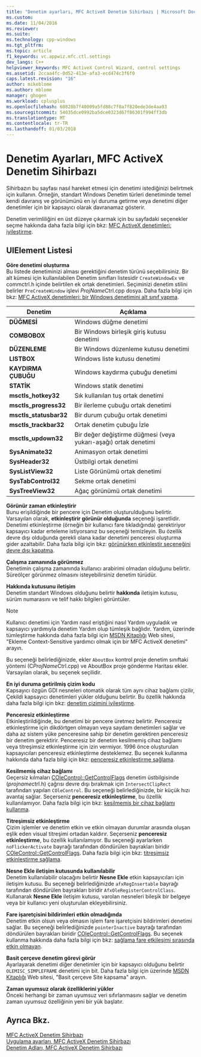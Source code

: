 ```yaml
---
title: "Denetim ayarları, MFC ActiveX Denetim Sihirbazı | Microsoft Docs"
ms.custom: 
ms.date: 11/04/2016
ms.reviewer: 
ms.suite: 
ms.technology: cpp-windows
ms.tgt_pltfrm: 
ms.topic: article
f1_keywords: vc.appwiz.mfc.ctl.settings
dev_langs: C++
helpviewer_keywords: MFC ActiveX Control Wizard, control settings
ms.assetid: 2ccaa4fc-0d52-413e-afa3-ecd474c3f6f0
caps.latest.revision: "16"
author: mikeblome
ms.author: mblome
manager: ghogen
ms.workload: cplusplus
ms.openlocfilehash: 60828b7f40009a5fd88c7f0a7f820ede3de4aa93
ms.sourcegitcommit: 54035dce0992ba5dce0323d67f86301f994ff3db
ms.translationtype: MT
ms.contentlocale: tr-TR
ms.lasthandoff: 01/03/2018
---
```

# <a name="control-settings-mfc-activex-control-wizard"></a>Denetim Ayarları, MFC ActiveX Denetim Sihirbazı
Sihirbazın bu sayfası nasıl hareket etmesi için denetimi istediğinizi belirtmek için kullanın. Örneğin, standart Windows Denetim türleri denetiminde temel kendi davranış ve görünümünü en iyi duruma getirme veya denetimi diğer denetimler için bir kapsayıcı olarak davranamaz gösterir.  
  
 Denetim verimliliğini en üst düzeye çıkarmak için bu sayfadaki seçenekler seçme hakkında daha fazla bilgi için bkz: [MFC ActiveX denetimleri: iyileştirme](../../mfc/mfc-activex-controls-optimization.md).  
  
## <a name="uielement-list"></a>UIElement Listesi  
 **Göre denetimi oluşturma**  
 Bu listede denetiminizi alması gerektiğini denetim türünü seçebilirsiniz. Bir alt kümesi için kullanılabilen Denetim sınıfları listesidir `CreateWindowEx` ve commctrl.h içinde belirtilen ek ortak denetimleri. Seçiminizi denetim stilini belirler `PreCreateWindow` işlevi *ProjName*Ctrl.cpp dosya. Daha fazla bilgi için bkz: [MFC ActiveX denetimleri: bir Windows denetimini alt sınıf yapma](../../mfc/mfc-activex-controls-subclassing-a-windows-control.md).  
  
|Denetim|Açıklama|  
|-------------|-----------------|  
|**DÜĞMESİ**|Windows düğme denetimi|  
|**COMBOBOX**|Bir Windows birleşik giriş kutusu denetimi|  
|**DÜZENLEME**|Bir Windows düzenleme kutusu denetimi|  
|**LISTBOX**|Windows liste kutusu denetimi|  
|**KAYDIRMA ÇUBUĞU**|Windows kaydırma çubuğu denetimi|  
|**STATİK**|Windows statik denetimi|  
|**msctls_hotkey32**|Sık kullanılan tuş ortak denetimi|  
|**msctls_progress32**|Bir ilerleme çubuğu ortak denetimi|  
|**msctls_statusbar32**|Bir durum çubuğu ortak denetimi|  
|**msctls_trackbar32**|Ortak denetim çubuğu İzle|  
|**msctls_updown32**|Bir değer değiştirme düğmesi (veya yukarı-aşağı) ortak denetimi|  
|**SysAnimate32**|Animasyon ortak denetimi|  
|**SysHeader32**|Üstbilgi ortak denetimi|  
|**SysListView32**|Liste Görünümü ortak denetimi|  
|**SysTabControl32**|Sekme ortak denetimi|  
|**SysTreeView32**|Ağaç görünümü ortak denetimi|  
  
 **Görünür zaman etkinleştirir**  
 Bunu erişildiğinde bir pencere için Denetim oluşturulduğunu belirtir. Varsayılan olarak, **etkinleştirir görünür olduğunda** seçeneği işaretlidir. Denetimi etkinleştirme (örneğin bir kullanıcı fare tıkladığında) gerektiriyor kapsayıcı kadar erteleme istiyorsanız bu seçeneği temizleyin. Bu özellik devre dışı olduğunda gerekli olana kadar denetimi penceresi oluşturma gider azaltabilir. Daha fazla bilgi için bkz: [görünürken etkinleştir seçeneğini devre dışı kapatma](../../mfc/turning-off-the-activate-when-visible-option.md).  
  
 **Çalışma zamanında görünmez**  
 Denetimin çalışma zamanında kullanıcı arabirimi olmadan olduğunu belirtir. Süreölçer görünmez olmasını isteyebilirsiniz denetim türüdür.  
  
 **Hakkında kutusunu iletişim**  
 Denetim standart Windows olduğunu belirtir **hakkında** iletişim kutusu, sürüm numarasını ve telif hakkı bilgileri görüntüler.  
  
> [!NOTE]
>  Kullanıcı denetimi için Yardım nasıl eriştiğini nasıl Yardım uyguladık ve kapsayıcı yardımıyla denetim Yardım olup tümleşik bağlıdır. Yardım, üzerinde tümleştirme hakkında daha fazla bilgi için [MSDN Kitaplığı](http://go.microsoft.com/fwlink/p/?linkid=150542) Web sitesi, "Ekleme Context-Sensitive yardımcı olmak için bir MFC ActiveX denetimi" arayın.  
  
 Bu seçeneği belirlediğinizde, ekler `AboutBox` kontrol proje denetim sınıftaki yöntemi (C*ProjName*Ctrl.cpp) ve AboutBox proje gönderme Haritası ekler. Varsayılan olarak, bu seçenek seçilidir.  
  
 **En iyi duruma getirilmiş çizim kodu**  
 Kapsayıcı özgün GDI nesneleri otomatik olarak tüm aynı cihaz bağlamı çizilir, Çekildi kapsayıcı denetimleri yükler olduğunu belirtir. Bu özellik hakkında daha fazla bilgi için bkz: [denetim çizimini iyileştirme](../../mfc/optimizing-control-drawing.md).  
  
 **Penceresiz etkinleştirme**  
 Etkinleştirildiğinde, bu denetimi bir pencere üretmez belirtir. Penceresiz etkinleştirme için dikdörtgen olmayan veya saydam denetimleri sağlar ve daha az sistem yüke penceresine sahip bir denetim gerektiren penceresiz bir denetim gerektirir. Penceresiz bir denetim kesilmemiş cihaz bağlamı veya titreşimsiz etkinleştirme için izin vermiyor. 1996 önce oluşturulan kapsayıcıları penceresiz etkinleştirme desteklemez. Bu seçenek kullanma hakkında daha fazla bilgi için bkz: [penceresiz etkinleştirme sağlama](../../mfc/providing-windowless-activation.md).  
  
 **Kesilmemiş cihaz bağlamı**  
 Geçersiz kılmaları [COleControl::GetControlFlags](../../mfc/reference/colecontrol-class.md#getcontrolflags) denetim üstbilgisinde (*projname*ctrl.h) çağrısı devre dışı bırakmak için `IntersectClipRect` tarafından yapılan `COleControl`. Bu seçeneği belirlediğinizde, bir küçük hızı avantaj sağlar. Seçerseniz **penceresiz etkinleştirme**, bu özellik kullanılamıyor. Daha fazla bilgi için bkz: [kesilmemiş bir cihaz bağlamı kullanma](../../mfc/using-an-unclipped-device-context.md).  
  
 **Titreşimsiz etkinleştirme**  
 Çizim işlemler ve denetim etkin ve etkin olmayan durumlar arasında oluşan eşlik eden visual titreşimi ortadan kaldırır. Seçerseniz **penceresiz etkinleştirme**, bu özellik kullanılamıyor. Bu seçeneği ayarlarken `noFlickerActivate` bayrağı tarafından döndürülen bayrakları biridir [COleControl::GetControlFlags](../../mfc/reference/colecontrol-class.md#getcontrolflags). Daha fazla bilgi için bkz: [titreşimsiz etkinleştirme sağlama](../../mfc/providing-flicker-free-activation.md).  
  
 **Nesne Ekle iletişim kutusunda kullanılabilir**  
 Denetim kullanılabilir olacağını belirtir **Nesne Ekle** etkin kapsayıcıları için iletişim kutusu. Bu seçeneği belirlediğinizde `afxRegInsertable` bayrağı tarafından döndürülen bayrakları biridir `AfxOleRegisterControlClass`. Kullanarak **Nesne Ekle** iletişim kutusu, varolan nesneleri bileşik bir belgeye veya bir kullanıcı yeni oluşturulan ekleyebilirsiniz.  
  
 **Fare işaretçisini bildirimleri etkin olmadığında**  
 Denetim etkin olsun veya olmasın işlem fare işaretçisini bildirimleri denetimi sağlar. Bu seçeneği belirlediğinizde `pointerInactive` bayrağı tarafından döndürülen bayrakları biridir [COleControl::GetControlFlags](../../mfc/reference/colecontrol-class.md#getcontrolflags). Bu seçenek kullanma hakkında daha fazla bilgi için bkz: [sağlama fare etkileşimi sırasında etkin olmayan](../../mfc/providing-mouse-interaction-while-inactive.md).  
  
 **Basit çerçeve denetim görevi görür**  
 Ayarlayarak denetimi diğer denetimler için bir kapsayıcı olduğunu belirtir `OLEMISC_SIMPLEFRAME` denetimi için bit. Daha fazla bilgi için üzerinde [MSDN Kitaplığı](http://go.microsoft.com/fwlink/p/?linkid=150542) Web sitesi, "Basit çerçeve Site kapsama" arayın.  
  
 **Zaman uyumsuz olarak özelliklerini yükler**  
 Önceki herhangi bir zaman uyumsuz veri sıfırlanmasını sağlar ve denetim zaman uyumsuz özelliğinin yeni bir yük başlatır.  
  
## <a name="see-also"></a>Ayrıca Bkz.  
 [MFC ActiveX Denetim Sihirbazı](../../mfc/reference/mfc-activex-control-wizard.md)   
 [Uygulama ayarları, MFC ActiveX Denetim Sihirbazı](../../mfc/reference/application-settings-mfc-activex-control-wizard.md)   
 [Denetim Adları, MFC ActiveX Denetim Sihirbazı](../../mfc/reference/control-names-mfc-activex-control-wizard.md)

